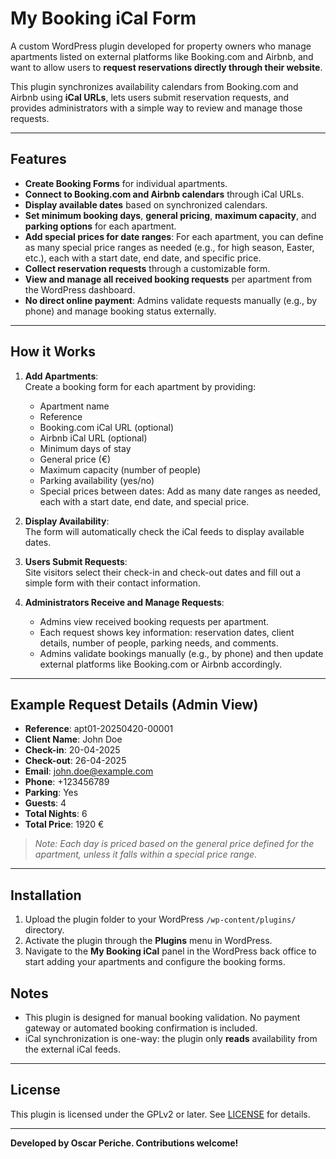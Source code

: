 # My Booking iCal Form

A custom WordPress plugin developed for property owners who manage apartments listed on external platforms like Booking.com and Airbnb, and want to allow users to **request reservations directly through their website**.

This plugin synchronizes availability calendars from Booking.com and Airbnb using **iCal URLs**, lets users submit reservation requests, and provides administrators with a simple way to review and manage those requests.

---

## Features

- **Create Booking Forms** for individual apartments.
- **Connect to Booking.com and Airbnb calendars** through iCal URLs.
- **Display available dates** based on synchronized calendars.
- **Set minimum booking days**, **general pricing**, **maximum capacity**, and **parking options** for each apartment.
- **Add special prices for date ranges**: For each apartment, you can define as many special price ranges as needed (e.g., for high season, Easter, etc.), each with a start date, end date, and specific price.
- **Collect reservation requests** through a customizable form.
- **View and manage all received booking requests** per apartment from the WordPress dashboard.
- **No direct online payment**: Admins validate requests manually (e.g., by phone) and manage booking status externally.

---

## How it Works

1. **Add Apartments**:  
   Create a booking form for each apartment by providing:
   - Apartment name
   - Reference
   - Booking.com iCal URL (optional)
   - Airbnb iCal URL (optional)
   - Minimum days of stay
   - General price (€)
   - Maximum capacity (number of people)
   - Parking availability (yes/no)
   - Special prices between dates: Add as many date ranges as needed, each with a start date, end date, and special price.

2. **Display Availability**:  
   The form will automatically check the iCal feeds to display available dates.

3. **Users Submit Requests**:  
   Site visitors select their check-in and check-out dates and fill out a simple form with their contact information.

4. **Administrators Receive and Manage Requests**:  
   - Admins view received booking requests per apartment.
   - Each request shows key information: reservation dates, client details, number of people, parking needs, and comments.
   - Admins validate bookings manually (e.g., by phone) and then update external platforms like Booking.com or Airbnb accordingly.

---

## Example Request Details (Admin View)

- **Reference**: apt01-20250420-00001  
- **Client Name**: John Doe  
- **Check-in**: 20-04-2025  
- **Check-out**: 26-04-2025  
- **Email**: john.doe@example.com  
- **Phone**: +123456789  
- **Parking**: Yes  
- **Guests**: 4  
- **Total Nights**: 6  
- **Total Price**: 1920 €

> *Note: Each day is priced based on the general price defined for the apartment, unless it falls within a special price range.*

---

## Installation

1. Upload the plugin folder to your WordPress `/wp-content/plugins/` directory.
2. Activate the plugin through the **Plugins** menu in WordPress.
3. Navigate to the **My Booking iCal** panel in the WordPress back office to start adding your apartments and configure the booking forms.

## Notes

- This plugin is designed for manual booking validation. No payment gateway or automated booking confirmation is included.
- iCal synchronization is one-way: the plugin only **reads** availability from the external iCal feeds.

---

## License

This plugin is licensed under the GPLv2 or later. See [LICENSE](LICENSE) for details.

---

**Developed by Oscar Periche. Contributions welcome!**